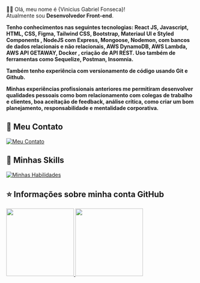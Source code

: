 

<p align="left"> 
  🙋‍♂️ Olá, meu nome é {Vinicius Gabriel Fonseca}! <br>
  Atualmente sou <strong>Desenvolvedor Front-end</strong>.<br>
</p>

<p align="left">
 <strong>
   Tenho conhecimentos nas seguintes tecnologias: React JS, Javascript, HTML, CSS, Figma, Tailwind CSS, Bootstrap, Materiaul UI e Styled Components , NodeJS com Express, Mongoose, Nodemon, com bancos de dados relacionais e não relacionais, AWS DynamoDB, AWS Lambda, AWS API GETAWAY, Docker , criação de API REST. Uso também de ferramentas como Sequelize, Postman, Insomnia.

Também tenho experiência com versionamento de código usando Git e Github.

Minhas experiências profissionais anteriores me permitiram desenvolver qualidades pessoais como bom relacionamento com colegas de trabalho e clientes, boa aceitação de feedback, análise crítica, como criar um bom planejamento, responsabilidade e mentalidade corporativa.
  </strong>

</p>

## 💌 Meu Contato
 [![Meu Contato](https://skillicons.dev/icons?i=linkedin)](https://www.linkedin.com/in/viniciusfonsecapr/)

  ## 🚀 Minhas Skills <br>
 [![Minhas Habilidades](https://skillicons.dev/icons?i=react,js,html,css,bootstrap,tailwind,styledcomponents,figma,express,nodejs,mongodb,postgres,docker,git,github,gitlab,netlify,linux)](https://skillicons.dev)
 
  ## ⭐ Informações sobre minha conta GitHub
   
 <div>
  <a href="https://github.com/viniciusfonsecapr">
  <img height="180em" src="https://github-readme-stats.vercel.app/api?username=viniciusfonsecapr&show_icons=true&theme=tokyonight&include_all_commits=true&count_private=true"/>
  <img height="180em" src="https://github-readme-stats.vercel.app/api/top-langs/?username=viniciusfonsecapr&layout=compact&langs_count=7&theme=tokyonight"/>
</div><br>

